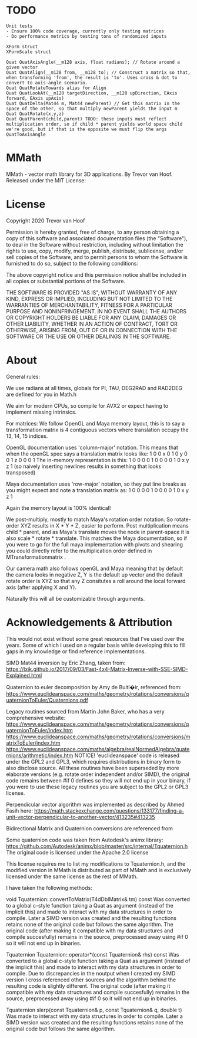# TODO

```
Unit tests
- Ensure 100% code coverage, currently only testing matrices
- Do performance metrics by testing tons of randomized inputs

XForm struct
XFormScale struct

Quat QuatAxisAngle(__m128 axis, float radians); // Rotate around a given vector
Quat QuatAlign(__m128 from, __m128 to); // Construct a matrix so that, when transforming 'from', the result is 'to'. Uses cross & dot to convert to axis-angle scenario.
Quat QuatRotateTowards alias for Align
Quat QuatLookAt(__m128 targetDirection, __m128 upDirection, EAxis forward, EAxis upAxis)
Quat QuatDelta(Mat44 m, Mat44 newParent) // Get this matrix in the space of the other, so that multiply newParent yields the input m
Quat QuatRotate(x,y,z)
Quat QuatParent(child,parent) TODO: these inputs must reflect multiplication order, so if child * parent yields world space child we're good, but if that is the opposite we must flip the args
QuatToAxisAngle
```

# MMath
MMath - vector math library for 3D applications.
By Trevor van Hoof.
Released under the MIT License:

# License
Copyright 2020 Trevor van Hoof

Permission is hereby granted, free of charge, to any person obtaining a copy of this software and associated documentation files (the "Software"), to deal in the Software without restriction, including without limitation the rights to use, copy, modify, merge, publish, distribute, sublicense, and/or sell copies of the Software, and to permit persons to whom the Software is furnished to do so, subject to the following conditions:

The above copyright notice and this permission notice shall be included in all copies or substantial portions of the Software.

THE SOFTWARE IS PROVIDED "AS IS", WITHOUT WARRANTY OF ANY KIND, EXPRESS OR IMPLIED, INCLUDING BUT NOT LIMITED TO THE WARRANTIES OF MERCHANTABILITY, FITNESS FOR A PARTICULAR PURPOSE AND NONINFRINGEMENT. IN NO EVENT SHALL THE AUTHORS OR COPYRIGHT HOLDERS BE LIABLE FOR ANY CLAIM, DAMAGES OR OTHER LIABILITY, WHETHER IN AN ACTION OF CONTRACT, TORT OR OTHERWISE, ARISING FROM, OUT OF OR IN CONNECTION WITH THE SOFTWARE OR THE USE OR OTHER DEALINGS IN THE SOFTWARE.

# About
General rules:

We use radians at all times, globals for PI, TAU, DEG2RAD and RAD2DEG are defined for you in Math.h

We aim for modern CPUs, so compile for AVX2 or expect having to implement missing intrinsics.

For matrices:
We follow OpenGL and Maya memory layout, this is to say a transformation matrix
is 4 contiguous vectors where translation occupy the 13, 14, 15 indices.

OpenGL documentation uses 'column-major' notation.
This means that when the openGL spec says a translation matrix looks like:
1 0 0 x
0 1 0 y
0 0 1 z
0 0 0 1
The in-memory representation is this:
1 0 0 0 0 1 0 0 0 0 1 0 x y z 1
(so naively inserting newlines results in something that looks transposed)

Maya documentation uses 'row-major' notation, so they put line breaks as you might
expect and note a translation matrix as:
1 0 0 0
0 1 0 0
0 0 1 0
x y z 1

Again the memory layout is 100% identical!

We post-multiply, mostly to match Maya's rotation order notation.
So rotate-order XYZ results in X * Y * Z, easier to perform.
Post multiplication means child * parent, and as Maya's translate moves the node in
parent-space it is also scale * rotate * translate. This matches the Maya documentation,
so if you were to go for the full maya implementation with pivots and shearing you
could directly refer to the multiplication order defined in MTransformationmatrix .

Our camera math also follows openGL and Maya meaning that by default the camera
looks in negative Z, Y is the default up vector and the default rotate order is XYZ
so that any Z consitutes a roll around the local forward axis (after applying X and Y).

Naturally this will all be customizable through arguments.

# Acknowledgements & Attribution
This would not exist without some great resources that I've used over the years.
Some of which I used on a regular basis while developing this to fill gaps in my knowledge or find reference implementations.

SIMD Mat44 inversion by Eric Zhang, taken from:
https://lxjk.github.io/2017/09/03/Fast-4x4-Matrix-Inverse-with-SSE-SIMD-Explained.html

Quaternion to euler decomposition by Amy de Buitl�ir, referenced from:
https://www.euclideanspace.com/maths/geometry/rotations/conversions/quaternionToEuler/Quaternions.pdf

Legacy routines sourced from Martin John Baker, who has a very comprehensive website:
https://www.euclideanspace.com/maths/geometry/rotations/conversions/quaternionToEuler/index.htm
https://www.euclideanspace.com/maths/geometry/rotations/conversions/matrixToEuler/index.htm
https://www.euclideanspace.com/maths/algebra/realNormedAlgebra/quaternions/arithmetic/index.htm
NOTICE! 'euclideanspace' code is released under the GPL2 and GPL3, which requires distributions in binary form to also disclose source.
All these routines have been superseded by more elaborate versions (e.g. rotate order independent and/or SIMD),
the original code remains between #if 0 defines so they will not end up in your binary, if you were to use these
legacy routines you are subject to the GPL2 or GPL3 license.

Perpendicular vector algorithm was implemented as described by Ahmed Fasih here:
https://math.stackexchange.com/questions/133177/finding-a-unit-vector-perpendicular-to-another-vector/413235#413235

Bidirectional Matrix and Quaternion conversions are referenced from

Some quaternion code was taken from Autodesk's animx library:
https://github.com/Autodesk/animx/blob/master/src/internal/Tquaternion.h
The original code is licensed under the Apache 2.0 license

This license requires me to list my modifications to Tquaternion.h, and the modified version in MMath is distributed as part of MMath and is exclusively licensed under the same license as the rest of MMath.

I have taken the following methods: 

void Tquaternion::convertToMatrix(T4dDblMatrix& tm) const
Was converted to a global c-style function taking a Quat as argument (instead of the implicit this) and made to interact with my data structures in order to compile.
Later a SIMD version was created and the resulting functions retains none of the original code but follows the same algorithm.
The original code (after making it compatible with my data structures and compile succesfully) remains in the source, preprocessed away using #if 0 so it will not end up in binaries.

Tquaternion Tquaternion::operator*(const Tquaternion& rhs) const
Was converted to a global c-style function taking a Quat as argument (instead of the implicit this) and made to interact with my data structures in order to compile.
Due to discrepancies in the noutput when I created my SIMD version I cross referenced other sources and the algorithm behind the resulting code is slightly different.
The original code (after making it compatible with my data structures and compile succesfully) remains in the source, preprocessed away using #if 0 so it will not end up in binaries.

Tquaternion slerp(const Tquaternion& p, const Tquaternion& q, double t)
Was made to interact with my data structures in order to compile.
Later a SIMD version was created and the resulting functions retains none of the original code but follows the same algorithm.
